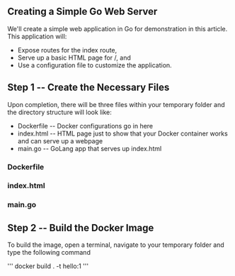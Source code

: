 ## Creating a Simple Go Web Server

We'll create a simple web application in Go for demonstration in this article. This application will:
* Expose routes for the index route,
* Serve up a basic HTML page for /, and
* Use a configuration file to customize the application.

## Step 1 -- Create the Necessary Files
Upon completion, there will be three files within your temporary folder and the directory structure will look like:
 - Dockerfile -- Docker configurations go in here
 - index.html -- HTML page just to show that your Docker container works and can serve up a webpage
 - main.go -- GoLang app that serves up index.html

### Dockerfile

### index.html

### main.go

## Step 2 -- Build the Docker Image
To build the image, open a terminal, navigate to your temporary folder and type the following command

'''
docker build . -t hello:1
'''